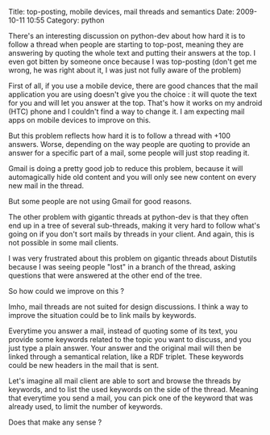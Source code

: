 Title: top-posting, mobile devices, mail threads and semantics
Date: 2009-10-11 10:55
Category: python

There's an interesting discussion on python-dev about how hard it is to
follow a thread when people are starting to top-post, meaning they are
answering by quoting the whole text and putting their answers at the
top. I even got bitten by someone once because I was top-posting (don't
get me wrong, he was right about it, I was just not fully aware of the
problem)   
  
First of all, if you use a mobile device, there are good chances that
the mail application you are using doesn't give you the choice : it will
quote the text for you and will let you answer at the top. That's how it
works on my android (HTC) phone and I couldn't find a way to change it.
I am expecting mail apps on mobile devices to improve on this.   
  
But this problem reflects how hard it is to follow a thread with +100
answers. Worse, depending on the way people are quoting to provide an
answer for a specific part of a mail, some people will just stop reading
it.   
  
Gmail is doing a pretty good job to reduce this problem, because it
will automagically hide old content and you will only see new content on
every new mail in the thread.   
  
But some people are not using Gmail for good reasons.   
  
The other problem with gigantic threads at python-dev is that they
often end up in a tree of several sub-threads, making it very hard to
follow what's going on if you don't sort mails by threads in your
client. And again, this is not possible in some mail clients.   
  
I was very frustrated about this problem on gigantic threads about
Distutils because I was seeing people "lost" in a branch of the thread,
asking questions that were answered at the other end of the tree.   
  
So how could we improve on this ?   
  
Imho, mail threads are not suited for design discussions. I think a way
to improve the situation could be to link mails by keywords.   
  
Everytime you answer a mail, instead of quoting some of its text, you
provide some keywords related to the topic you want to discuss, and you
just type a plain answer. Your answer and the original mail will then be
linked through a semantical relation, like a RDF triplet. These keywords
could be new headers in the mail that is sent.   
  
Let's imagine all mail client are able to sort and browse the threads
by keywords, and to list the used keywords on the side of the thread.
Meaning that everytime you send a mail, you can pick one of the keyword
that was already used, to limit the number of keywords.   
  
Does that make any sense ?
